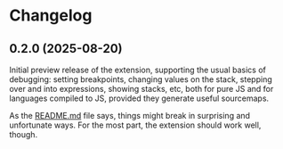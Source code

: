  # Changelog

## 0.2.0 (2025-08-20)

Initial preview release of the extension, supporting the usual basics of debugging: setting breakpoints, changing values on the stack, stepping over and into expressions, showing stacks, etc, both for pure JS and for languages compiled to JS, provided they generate useful sourcemaps.

As the [README.md](README.md) file says, things might break in surprising and unfortunate ways. For the most part, the extension should work well, though.
